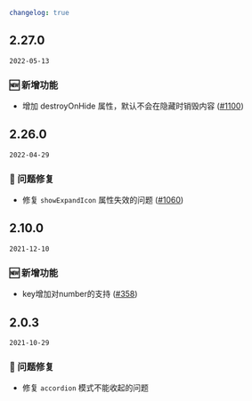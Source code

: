 ```yaml
changelog: true
```

## 2.27.0

`2022-05-13`

### 🆕 新增功能

- 增加 destroyOnHide 属性，默认不会在隐藏时销毁内容 ([#1100](https://github.com/arco-design/arco-design-vue/pull/1100))


## 2.26.0

`2022-04-29`

### 🐛 问题修复

- 修复 `showExpandIcon` 属性失效的问题 ([#1060](https://github.com/arco-design/arco-design-vue/pull/1060))


## 2.10.0

`2021-12-10`

### 🆕 新增功能

- key增加对number的支持 ([#358](https://github.com/arco-design/arco-design-vue/pull/358))


## 2.0.3

`2021-10-29`

### 🐛 问题修复

- 修复 `accordion` 模式不能收起的问题
